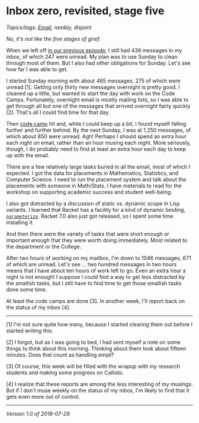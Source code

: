 Inbox zero, revisited, stage five
=================================

*Topics/tags: [Email](index-email), rambly, disjoint*

*No, it's not like the five stages of grief.*

When we left off [in our previous episode](inbox-zero-revisited-04), I
still had 436 messages in my inbox, of which 247 were unread.  My plan
was to use Sunday to clean through most of them.  But I also had other
obligations for Sunday.  Let's see how far I was able to get.

I started Sunday morning with about 465 messages, 275 of which were unread
[1].  Getting only thirty new messages overnight is pretty good.  I cleaned
up a little, but wanted to start the day with work on the Code Camps.
Fortunately, overnight email is mostly mailing lists, so I was able to 
get through all but one of the messages that arrived overnight fairly 
quickly [2].  That's all I could find time for that day.

Then [code camp](index-code-camp) hit and, while I could keep up a bit,
I found myself falling further and further behind.  By the next Sunday,
I was at 1,250 messages, of which about 850 were unread.  Agh!  Perhaps
I should spend an extra hour each night on email, rather than an hour
musing each night.  More seriously, though, I do probably need to find
at least an extra hour each day to keep up with the email.

There are a few relatively large tasks buried in all the email, most of
which I expected.  I got the data for placements in Mathematics, Statistics,
and Computer Science.  I need to run the placement system and talk about
the placements with someone in Math/Stats.  I have materials to read for
the workshop on supporting academic success and student well-being.

I also got distracted by a discussion of static
vs. dynamic scope in Lisp variants.  I learned that
Racket has a facility for a kind of dynamic binding,
[`parameterize`](https://docs.racket-lang.org/guide/parameterize.html).
Racket 7.0 also just got released, so I spent some time installing it.

And then there were the variety of tasks that were short enough or
important enough that they were worth doing immediately.  Most related
to the department or the College.

After two hours of working on my mailbox, I'm down to 1046 messages,
671 of which are unread.  Let's see ... two hundred messages in two
hours means that I have about ten hours of work left to go.  Even an
extra hour a night is not enough!  I suppose I could find a way to get
less distracted by the smallish tasks, but I still have to find time to
get those smallish tasks done some time.

At least the code camps are done [3].  In another week, I'll report back
on the status of my inbox [4].

---

[1] I'm not sure quite how many, because I started clearing them out before
I started writing this.

[2] I forgot, but as I was going to bed, I had sent myself a note on some 
things to think about this morning.  Thinking about them took about
fifteen minutes.  Does that count as handling email?

[3] Of course, this week will be filled with the wrapup with my research
students and making some progress on Callisto.

[4] I realize that these reports are among the less interesting of my musings.
But if I don't muse weekly on the status of my inbox, I'm likely to find that
it gets even more out of control.

---

*Version 1.0 of 2018-07-29.*
